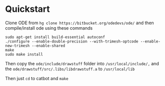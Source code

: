# Quickstart

Clone ODE from `hg clone https://bitbucket.org/odedevs/ode/` and then compile/install ode using these commands

    sudo apt-get install build-essential autoconf
    ./configure --enable-double-precision --with-trimesh-optcode --enable-new-trimesh --enable-shared
    make
    sudo make install

Then copy the `ode/include/drawstuff` folder into `/usr/local/include/,` and the `ode/drawstuff/src/.libs/libdrawstuff.a` to `/usr/local/lib`

Then just `cd` to catbot and `make`
